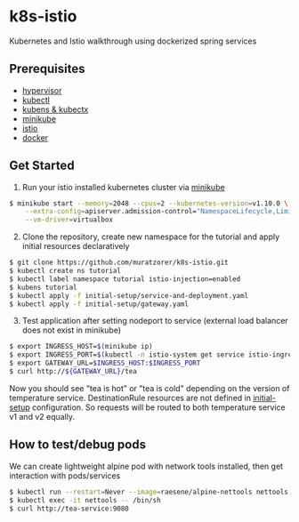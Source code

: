 # k8s-istio
Kubernetes and Istio walkthrough using dockerized spring services

## Prerequisites
* [hypervisor](https://kubernetes.io/docs/tasks/tools/install-minikube/#install-a-hypervisor)
* [kubectl](https://kubernetes.io/docs/tasks/tools/install-minikube/#install-kubectl)
* [kubens & kubectx](https://github.com/ahmetb/kubectx#installation)
* [minikube](https://kubernetes.io/docs/tasks/tools/install-minikube/#install-minikube)
* [istio](https://istio.io/docs/setup/kubernetes/quick-start/#option-1-install-istio-without-mutual-tls-authentication-between-sidecars)
* [docker](https://www.docker.com/get-started)

## Get Started
1. Run your istio installed kubernetes cluster via [minikube](https://istio.io/docs/setup/kubernetes/platform-setup/minikube/)
```bash
$ minikube start --memory=2048 --cpus=2 --kubernetes-version=v1.10.0 \
    --extra-config=apiserver.admission-control="NamespaceLifecycle,LimitRanger,ServiceAccount,PersistentVolumeLabel,DefaultStorageClass,DefaultTolerationSeconds,MutatingAdmissionWebhook,ValidatingAdmissionWebhook,ResourceQuota" \
    --vm-driver=virtualbox
```
2. Clone the repository, create new namespace for the tutorial and apply initial resources declaratively 
```bash
$ git clone https://github.com/muratzorer/k8s-istio.git
$ kubectl create ns tutorial
$ kubectl label namespace tutorial istio-injection=enabled
$ kubens tutorial
$ kubectl apply -f initial-setup/service-and-deployment.yaml
$ kubectl apply -f initial-setup/gateway.yaml
```
3. Test application after setting nodeport to service (external load balancer does not exist in minikube)
```bash
$ export INGRESS_HOST=$(minikube ip)
$ export INGRESS_PORT=$(kubectl -n istio-system get service istio-ingressgateway -o jsonpath='{.spec.ports[?(@.name=="http2")].nodePort}')
$ export GATEWAY_URL=$INGRESS_HOST:$INGRESS_PORT
$ curl http://${GATEWAY_URL}/tea
```
Now you should see "tea is hot" or "tea is cold" depending on the version of temperature service. DestinationRule resources are not defined in [initial-setup](https://github.com/muratzorer/k8s-istio/tree/master/initial-setup) configuration. So requests will be routed to both temperature service v1 and v2 equally.

## How to test/debug pods
We can create lightweight alpine pod with network tools installed, then get interaction with pods/services
```bash
$ kubectl run --restart=Never --image=raesene/alpine-nettools nettools
$ kubectl exec -it nettools -- /bin/sh
$ curl http://tea-service:9080
```
